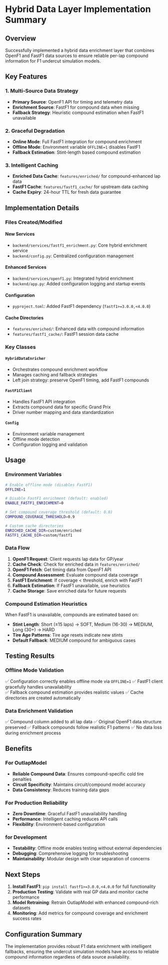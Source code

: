 # Hybrid Data Layer Implementation Summary

## Overview

Successfully implemented a hybrid data enrichment layer that combines OpenF1 and FastF1 data sources to ensure reliable per-lap compound information for F1 undercut simulation models.

## Key Features

### 1. Multi-Source Data Strategy

- **Primary Source**: OpenF1 API for timing and telemetry data
- **Enrichment Source**: FastF1 for compound data when missing
- **Fallback Strategy**: Heuristic compound estimation when FastF1 unavailable

### 2. Graceful Degradation

- **Online Mode**: Full FastF1 integration for compound enrichment
- **Offline Mode**: Environment variable `OFFLINE=1` disables FastF1
- **Fallback Estimation**: Stint-length based compound estimation

### 3. Intelligent Caching

- **Enriched Data Cache**: `features/enriched/` for compound-enhanced lap data
- **FastF1 Cache**: `features/fastf1_cache/` for upstream data caching
- **Cache Expiry**: 24-hour TTL for fresh data guarantee

## Implementation Details

### Files Created/Modified

#### New Services

- `backend/services/fastf1_enrichment.py`: Core hybrid enrichment service
- `backend/config.py`: Centralized configuration management

#### Enhanced Services

- `backend/services/openf1.py`: Integrated hybrid enrichment
- `backend/app.py`: Added configuration logging and startup events

#### Configuration

- `pyproject.toml`: Added FastF1 dependency (`fastf1>=3.0.0,<4.0.0`)

#### Cache Directories

- `features/enriched/`: Enhanced data with compound information
- `features/fastf1_cache/`: FastF1 session data cache

### Key Classes

#### `HybridDataEnricher`

- Orchestrates compound enrichment workflow
- Manages caching and fallback strategies
- Left join strategy: preserve OpenF1 timing, add FastF1 compounds

#### `FastF1Client`

- Handles FastF1 API integration
- Extracts compound data for specific Grand Prix
- Driver number mapping and data standardization

#### `Config`

- Environment variable management
- Offline mode detection
- Configuration logging and validation

## Usage

### Environment Variables

```bash
# Enable offline mode (disables FastF1)
OFFLINE=1

# Disable FastF1 enrichment (default: enabled)
ENABLE_FASTF1_ENRICHMENT=0

# Set compound coverage threshold (default: 0.8)
COMPOUND_COVERAGE_THRESHOLD=0.9

# Custom cache directories
ENRICHED_CACHE_DIR=custom/enriched
FASTF1_CACHE_DIR=custom/fastf1
```

### Data Flow

1. **OpenF1 Request**: Client requests lap data for GP/year
2. **Cache Check**: Check for enriched data in `features/enriched/`
3. **OpenF1 Fetch**: Get timing data from OpenF1 API
4. **Compound Assessment**: Evaluate compound data coverage
5. **FastF1 Enrichment**: If coverage < threshold, enrich with FastF1
6. **Fallback Estimation**: If FastF1 unavailable, use heuristics
7. **Cache Storage**: Save enriched data for future requests

### Compound Estimation Heuristics

When FastF1 is unavailable, compounds are estimated based on:

- **Stint Length**: Short (≤15 laps) → SOFT, Medium (16-30) → MEDIUM, Long (30+) → HARD
- **Tire Age Patterns**: Tire age resets indicate new stints
- **Default Fallback**: MEDIUM compound for ambiguous cases

## Testing Results

### Offline Mode Validation

✅ Configuration correctly enables offline mode via `OFFLINE=1`
✅ FastF1 client gracefully handles unavailability  
✅ Fallback compound estimation provides realistic values
✅ Cache directories are created automatically

### Data Enrichment Validation

✅ Compound column added to all lap data
✅ Original OpenF1 data structure preserved
✅ Fallback compounds follow realistic F1 patterns
✅ No data loss during enrichment process

## Benefits

### For OutlapModel

- **Reliable Compound Data**: Ensures compound-specific cold tire penalties
- **Circuit Specificity**: Maintains circuit/compound model accuracy
- **Data Consistency**: Reduces training data gaps

### For Production Reliability

- **Zero Downtime**: Graceful FastF1 unavailability handling
- **Performance**: Intelligent caching reduces API calls
- **Flexibility**: Environment-based configuration

### for Development

- **Testability**: Offline mode enables testing without external dependencies
- **Debugging**: Comprehensive logging for troubleshooting
- **Maintainability**: Modular design with clear separation of concerns

## Next Steps

1. **Install FastF1**: `pip install fastf1>=3.0.0,<4.0.0` for full functionality
2. **Production Testing**: Validate with real GP data and monitor cache performance
3. **Model Retraining**: Retrain OutlapModel with enhanced compound-rich datasets
4. **Monitoring**: Add metrics for compound coverage and enrichment success rates

## Configuration Summary

The implementation provides robust F1 data enrichment with intelligent fallbacks, ensuring the undercut simulation models have access to reliable compound information regardless of data source availability.

